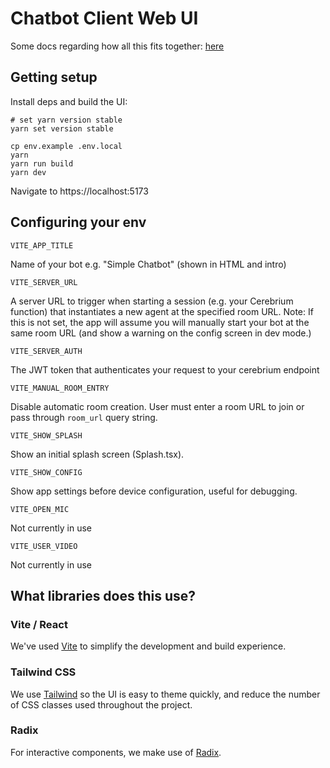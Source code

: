 # Chatbot Client Web UI

Some docs regarding how all this fits together: [here](/docs/)

## Getting setup


Install deps and build the UI:

```
# set yarn version stable
yarn set version stable

cp env.example .env.local
yarn 
yarn run build
yarn dev
```

Navigate to https://localhost:5173

## Configuring your env

`VITE_APP_TITLE`

Name of your bot e.g. "Simple Chatbot" (shown in HTML and intro)

`VITE_SERVER_URL`

A server URL to trigger when starting a session (e.g. your Cerebrium function) that instantiates a new agent at the specified room URL.  Note: If this is not set, the app will assume you will manually start your bot at the same room URL (and show a warning on the config screen in dev mode.)

`VITE_SERVER_AUTH`

The JWT token that authenticates your request to your cerebrium endpoint

`VITE_MANUAL_ROOM_ENTRY`

Disable automatic room creation. User must enter a room URL to join or pass through `room_url` query string.

`VITE_SHOW_SPLASH`

Show an initial splash screen (Splash.tsx).

`VITE_SHOW_CONFIG`

Show app settings before device configuration, useful for debugging.

`VITE_OPEN_MIC`

Not currently in use

`VITE_USER_VIDEO`

Not currently in use


## What libraries does this use?

### Vite / React

We've used [Vite](https://vitejs.dev/) to simplify the development and build experience. 

### Tailwind CSS

We use [Tailwind](https://tailwindcss.com/) so the UI is easy to theme quickly, and reduce the number of CSS classes used throughout the project.

### Radix

For interactive components, we make use of [Radix](https://www.radix-ui.com/).

